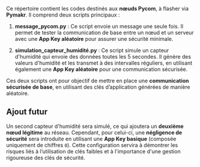 Ce répertoire contient les codes destinés aux **nœuds Pycom**, à flasher via **Pymakr**. Il comprend deux scripts principaux :

1. **message_pycom.py** : Ce script envoie un message une seule fois. Il permet de tester la communication de base entre un nœud et un serveur avec une **App Key aléatoire** pour assurer une sécurité minimale.
   
2. **simulation_capteur_humidité.py** : Ce script simule un capteur d'humidité qui envoie des données toutes les 5 secondes. Il génère des valeurs d'humidité et les transmet à des intervalles réguliers, en utilisant également une **App Key aléatoire** pour une communication sécurisée.

Ces deux scripts ont pour objectif de mettre en place une **communication sécurisée de base**, en utilisant des clés d’application générées de manière aléatoire.

## Ajout futur

Un second capteur d'humidité sera simulé, ce qui ajoutera un **deuxième nœud légitime** au réseau. Cependant, pour celui-ci, une **négligence de sécurité** sera introduite en utilisant une **App Key basique** (composée uniquement de chiffres `0`). Cette configuration servira à démontrer les risques liés à l’utilisation de clés faibles et à l'importance d'une gestion rigoureuse des clés de sécurité.

